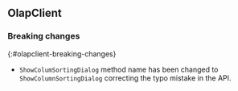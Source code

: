 ## OlapClient

### Breaking changes
{:#olapclient-breaking-changes} 

*  `ShowColumSortingDialog` method name has been changed to `ShowColumnSortingDialog` correcting the typo mistake in the API.